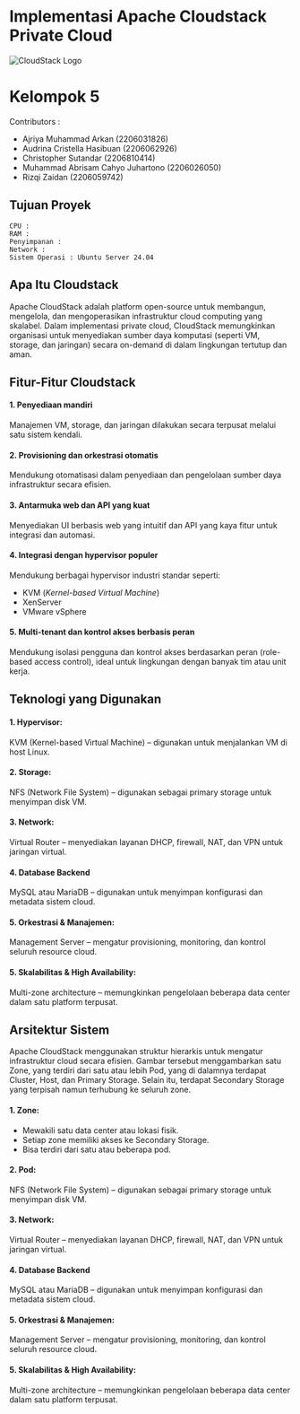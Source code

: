 # Implementasi Apache Cloudstack Private Cloud
![CloudStack Logo](https://upload.wikimedia.org/wikipedia/commons/7/70/Apache_CloudStack_Logo.svg)

# Kelompok 5
Contributors : 
- Ajriya Muhammad Arkan (2206031826)
- Audrina Cristella Hasibuan (2206062926)
- Christopher Sutandar (2206810414)
- Muhammad Abrisam Cahyo Juhartono (2206026050)
- Rizqi Zaidan (2206059742)

## Tujuan Proyek

```
CPU :
RAM :
Penyimpanan :
Network :
Sistem Operasi : Ubuntu Server 24.04
```

## Apa Itu Cloudstack
Apache CloudStack adalah platform open-source untuk membangun, mengelola, dan mengoperasikan infrastruktur cloud computing yang skalabel. Dalam implementasi private cloud, CloudStack memungkinkan organisasi untuk menyediakan sumber daya komputasi (seperti VM, storage, dan jaringan) secara on-demand di dalam lingkungan tertutup dan aman.

## Fitur-Fitur Cloudstack
#### 1. Penyediaan mandiri
Manajemen VM, storage, dan jaringan dilakukan secara terpusat melalui satu sistem kendali.
#### 2. Provisioning dan orkestrasi otomatis
Mendukung otomatisasi dalam penyediaan dan pengelolaan sumber daya infrastruktur secara efisien.
#### 3. Antarmuka web dan API yang kuat
Menyediakan UI berbasis web yang intuitif dan API yang kaya fitur untuk integrasi dan automasi.
#### 4. Integrasi dengan hypervisor populer
Mendukung berbagai hypervisor industri standar seperti:
* KVM (*Kernel-based Virtual Machine*)
* XenServer
* VMware vSphere
#### 5. Multi-tenant dan kontrol akses berbasis peran
Mendukung isolasi pengguna dan kontrol akses berdasarkan peran (role-based access control), ideal untuk lingkungan dengan banyak tim atau unit kerja.

## Teknologi yang Digunakan
#### 1. Hypervisor:
KVM (Kernel-based Virtual Machine) – digunakan untuk menjalankan VM di host Linux.
#### 2. Storage:
NFS (Network File System) – digunakan sebagai primary storage untuk menyimpan disk VM.
#### 3. Network:
Virtual Router – menyediakan layanan DHCP, firewall, NAT, dan VPN untuk jaringan virtual.
#### 4. Database Backend
MySQL atau MariaDB – digunakan untuk menyimpan konfigurasi dan metadata sistem cloud.
#### 5. Orkestrasi & Manajemen:
Management Server – mengatur provisioning, monitoring, dan kontrol seluruh resource cloud.
#### 5. Skalabilitas & High Availability:
Multi-zone architecture – memungkinkan pengelolaan beberapa data center dalam satu platform terpusat.

## Arsitektur Sistem
Apache CloudStack menggunakan struktur hierarkis untuk mengatur infrastruktur cloud secara efisien. Gambar tersebut menggambarkan satu Zone, yang terdiri dari satu atau lebih Pod, yang di dalamnya terdapat Cluster, Host, dan Primary Storage. Selain itu, terdapat Secondary Storage yang terpisah namun terhubung ke seluruh zone.
#### 1. Zone:
* Mewakili satu data center atau lokasi fisik.
* Setiap zone memiliki akses ke Secondary Storage.
* Bisa terdiri dari satu atau beberapa pod.
#### 2. Pod:
NFS (Network File System) – digunakan sebagai primary storage untuk menyimpan disk VM.
#### 3. Network:
Virtual Router – menyediakan layanan DHCP, firewall, NAT, dan VPN untuk jaringan virtual.
#### 4. Database Backend
MySQL atau MariaDB – digunakan untuk menyimpan konfigurasi dan metadata sistem cloud.
#### 5. Orkestrasi & Manajemen:
Management Server – mengatur provisioning, monitoring, dan kontrol seluruh resource cloud.
#### 5. Skalabilitas & High Availability:
Multi-zone architecture – memungkinkan pengelolaan beberapa data center dalam satu platform terpusat.

